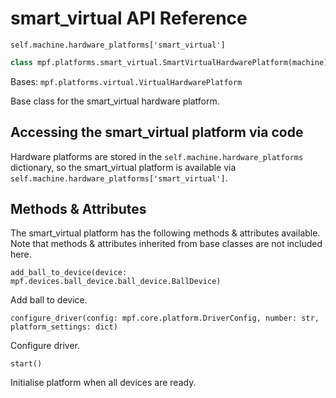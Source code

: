 # smart_virtual API Reference

`self.machine.hardware_platforms['smart_virtual']`

``` python
class mpf.platforms.smart_virtual.SmartVirtualHardwarePlatform(machine)
```

Bases: `mpf.platforms.virtual.VirtualHardwarePlatform`

Base class for the smart_virtual hardware platform.

## Accessing the smart_virtual platform via code

Hardware platforms are stored in the `self.machine.hardware_platforms` dictionary, so the smart_virtual platform is available via `self.machine.hardware_platforms['smart_virtual']`.

## Methods & Attributes

The smart_virtual platform has the following methods & attributes available. Note that methods & attributes inherited from base classes are not included here.

`add_ball_to_device(device: mpf.devices.ball_device.ball_device.BallDevice)`

Add ball to device.

`configure_driver(config: mpf.core.platform.DriverConfig, number: str, platform_settings: dict)`

Configure driver.

`start()`

Initialise platform when all devices are ready.
